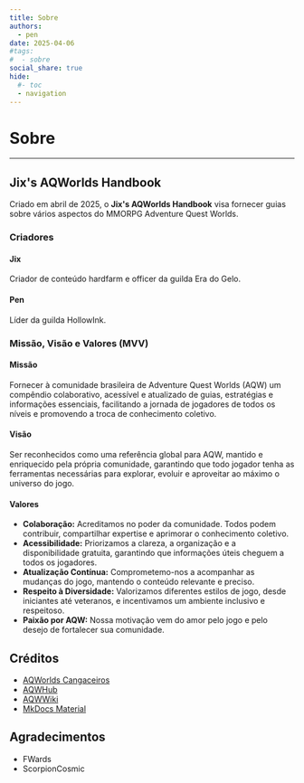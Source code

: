 ```yaml
---
title: Sobre
authors:
  - pen
date: 2025-04-06
#tags:
#  - sobre
social_share: true
hide:
  #- toc
  - navigation
---
```


# Sobre
---

## Jix's AQWorlds Handbook
Criado em abril de 2025, o **Jix's AQWorlds Handbook** visa fornecer guias sobre vários aspectos do MMORPG Adventure Quest Worlds.

### Criadores

#### Jix
Criador de conteúdo hardfarm e officer da guilda Era do Gelo.
#### Pen
Líder da guilda HollowInk.

### Missão, Visão e Valores (MVV)
#### Missão
Fornecer à comunidade brasileira de Adventure Quest Worlds (AQW) um compêndio colaborativo, acessível e atualizado de guias, estratégias e informações essenciais, facilitando a jornada de jogadores de todos os níveis e promovendo a troca de conhecimento coletivo.

#### Visão
Ser reconhecidos como uma referência global para AQW, mantido e enriquecido pela própria comunidade, garantindo que todo jogador tenha as ferramentas necessárias para explorar, evoluir e aproveitar ao máximo o universo do jogo.

#### Valores
- **Colaboração:** Acreditamos no poder da comunidade. Todos podem contribuir, compartilhar expertise e aprimorar o conhecimento coletivo.
- **Acessibilidade:** Priorizamos a clareza, a organização e a disponibilidade gratuita, garantindo que informações úteis cheguem a todos os jogadores.
- **Atualização Contínua:** Comprometemo-nos a acompanhar as mudanças do jogo, mantendo o conteúdo relevante e preciso.
- **Respeito à Diversidade:** Valorizamos diferentes estilos de jogo, desde iniciantes até veteranos, e incentivamos um ambiente inclusivo e respeitoso.
- **Paixão por AQW:** Nossa motivação vem do amor pelo jogo e pelo desejo de fortalecer sua comunidade.

## Créditos
- [AQWorlds Cangaceiros](https://aqwcangaceiros.wordpress.com/)
- [AQWHub](https://www.aqwhub.com/)
- [AQWWiki](https://aqwwiki.wikidot.com/)
- [MkDocs Material](https://squidfunk.github.io/mkdocs-material/)

## Agradecimentos
- FWards
- ScorpionCosmic
